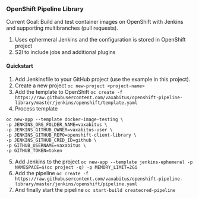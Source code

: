 ### OpenShift Pipeline Library 

Current Goal: Build and test container images on OpenShift with Jenkins and supporting
multibranches (pull requests).

1. Uses ephermeral Jenkins and the configuration is stored in OpenShift project
2. S2I to include jobs and additional plugins

#### Quickstart

1. Add Jenkinsfile to your GitHub project (use the example in this project).
2. Create a new project `oc new-project <project-name>`
3. Add the template to OpenShift `oc create -f https://raw.githubusercontent.com/vaxabitus/openshift-pipeline-library/master/jenkins/openshift/template.yaml`
4. Process template
  ```
  oc new-app --template docker-image-testing \
  -p JENKINS_ORG_FOLDER_NAME=vaxabitus \
  -p JENKINS_GITHUB_OWNER=vaxabitus-user \
  -p JENKINS_GITHUB_REPO=openshift-client-library \
  -p JENKINS_GITHUB_CRED_ID=github \
  -p GITHUB_USERNAME=vaxabitus \
  -p GITHUB_TOKEN=token
  ```
5. Add Jenkins to the project `oc new-app --template jenkins-ephemeral -p NAMESPACE=$(oc project -q) -p MEMORY_LIMIT=2Gi`
6. Add the pipeline `oc create -f https://raw.githubusercontent.com/vaxabitus/openshift-pipeline-library/master/jenkins/openshift/pipeline.yaml`
7. And finally start the pipeline `oc start-build createcred-pipeline`


